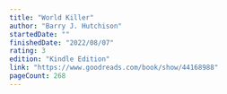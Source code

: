 ```yaml
---
title: "World Killer"
author: "Barry J. Hutchison"
startedDate: ""
finishedDate: "2022/08/07"
rating: 3
edition: "Kindle Edition"
link: "https://www.goodreads.com/book/show/44168988"
pageCount: 268
---
```



